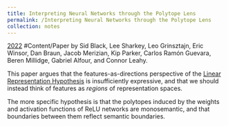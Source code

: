 ```yaml
---
title: Interpreting Neural Networks through the Polytope Lens
permalink: /Interpreting Neural Networks through the Polytope Lens
collection: notes
---
```

[2022](2022) #Content/Paper by Sid Black, Lee Sharkey, Leo Grinsztajn, Eric Winsor, Dan Braun, Jacob Merizian, Kip Parker, Carlos Ramón Guevara, Beren Millidge, Gabriel Alfour, and Connor Leahy.

This paper argues that the features-as-directions perspective of the [Linear Representation Hypothesis](Linear%20Representation%20Hypothesis) is insufficiently expressive, and that we should instead think of features as *regions* of representation spaces.

The more specific hypothesis is that the polytopes induced by the weights and activation functions of ReLU networks are monosemantic, and that boundaries between them reflect semantic boundaries.